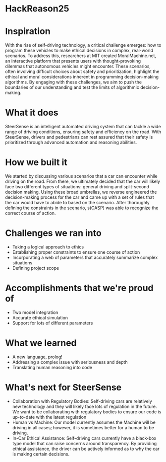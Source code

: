 # HackReason25
# Inspiration
With the rise of self-driving technology, a critical challenge emerges: how to program these vehicles to make ethical decisions in complex, real-world scenarios. To address this, researchers at MIT created MoralMachine.net, an interactive platform that presents users with thought-provoking dilemmas that autonomous vehicles might encounter. These scenarios, often involving difficult choices about safety and prioritization, highlight the ethical and moral considerations inherent in programming decision-making algorithms. By engaging with these challenges, we aim to push the boundaries of our understanding and test the limits of algorithmic decision-making.

# What it does
SteerSense is an intelligent automated driving system that can tackle a wide range of driving conditions, ensuring safety and efficiency on the road. With SteerSense, drivers and pedestrians can rest assured that their safety is prioritized through advanced automation and reasoning abilities.

# How we built it
We started by discussing various scenarios that a car can encounter while driving on the road. From there, we ultimately decided that the car will likely face two different types of situations: general driving and split-second decision making. Using these broad umbrellas, we reverse engineered the decision-making process for the car and came up with a set of rules that the car would have to abide to based on the scenario. After thoroughly defining the constraints in the scenario, s(CASP) was able to recognize the correct course of action.

# Challenges we ran into
* Taking a logical approach to ethics
* Establishing proper constraints to ensure one course of action
* Incorporating a web of parameters that accurately summarize complex situations
* Defining project scope

# Accomplishments that we're proud of
* Two model integration
* Accurate ethical simulation
* Support for lots of different parameters

# What we learned
* A new language, prolog!
* Addressing a complex issue with seriousness and depth
* Translating human reasoning into code

# What's next for SteerSense
* Collaboration with Regulatory Bodies: Self-driving cars are relatively new technology and they will likely face lots of regulation in the future. We want to be collaborating with regulatory bodies to ensure our code is up-to-date with the latest regulation
* Human vs Machine: Our model currently assumes the Machine will be driving in all cases; however, it is sometimes better for a human to be driving.
* In-Car Ethical Assistance: Self-driving cars currently have a black-box type model that can raise concerns around transparency. By providing ethical assistance, the driver can be actively informed as to why the car is making certain decisions.
